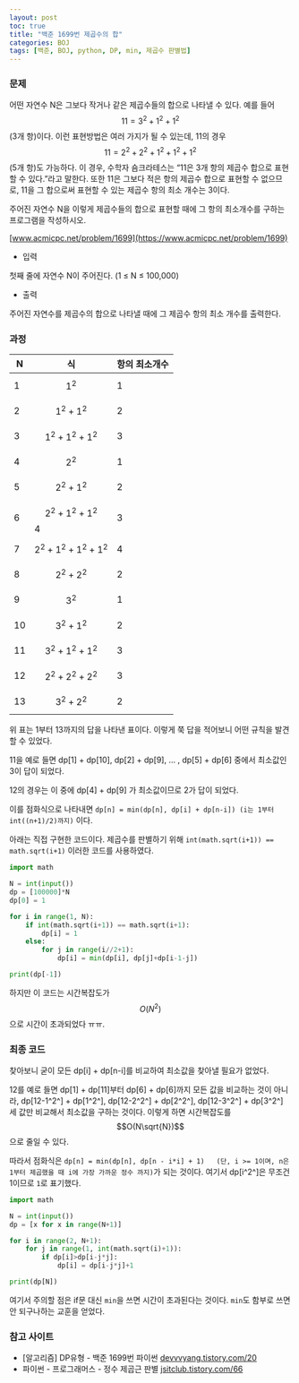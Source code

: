 ```yaml
---
layout: post
toc: true
title: "백준 1699번 제곱수의 합"
categories: BOJ
tags: [백준, BOJ, python, DP, min, 제곱수 판별법]
---
```


### 문제
어떤 자연수 N은 그보다 작거나 같은 제곱수들의 합으로 나타낼 수 있다. 예를 들어 $$11=3^2+1^2+1^2$$(3개 항)이다. 이런 표현방법은 여러 가지가 될 수 있는데, 11의 경우 $$11=2^2+2^2+1^2+1^2+1^2$$(5개 항)도 가능하다. 이 경우, 수학자 숌크라테스는 “11은 3개 항의 제곱수 합으로 표현할 수 있다.”라고 말한다. 또한 11은 그보다 적은 항의 제곱수 합으로 표현할 수 없으므로, 11을 그 합으로써 표현할 수 있는 제곱수 항의 최소 개수는 3이다.

주어진 자연수 N을 이렇게 제곱수들의 합으로 표현할 때에 그 항의 최소개수를 구하는 프로그램을 작성하시오.

[www.acmicpc.net/problem/1699](https://www.acmicpc.net/problem/1699)

* 입력

첫째 줄에 자연수 N이 주어진다. (1 ≤ N ≤ 100,000)

* 출력

주어진 자연수를 제곱수의 합으로 나타낼 때에 그 제곱수 항의 최소 개수를 출력한다.

### 과정

N|식|항의 최소개수
--|--|--
1|$$1^2$$|1
2|$$1^2+1^2$$|2
3|$$1^2+1^2+1^2$$|3
4|$$2^2$$|1
5|$$2^2+1^2$$|2
6|$$2^2+1^2+1^2$$4|3
7|$$2^2+1^2+1^2+1^2$$|4
8|$$2^2+2^2$$|2
9|$$3^2$$|1
10|$$3^2+1^2$$|2
11|$$3^2+1^2+1^2$$|3
12|$$2^2+2^2+2^2$$|3
13|$$3^2+2^2$$|2

위 표는 1부터 13까지의 답을 나타낸 표이다. 이렇게 쭉 답을 적어보니 어떤 규칙을 발견할 수 있었다.

11을 예로 들면 dp[1] + dp[10], dp[2] + dp[9], ... , dp[5] + dp[6] 중에서 최소값인 3이 답이 되었다.

12의 경우는 이 중에 dp[4] + dp[9] 가 최소값이므로 2가 답이 되었다.

이를 점화식으로 나타내면
`dp[n] = min(dp[n], dp[i] + dp[n-i]) (i는 1부터 int((n+1)/2)까지)` 이다.

아래는 직접 구현한 코드이다. 제곱수를 판별하기 위해 `int(math.sqrt(i+1)) == math.sqrt(i+1)` 이러한 코드를 사용하였다.

```python
import math

N = int(input())
dp = [100000]*N
dp[0] = 1

for i in range(1, N):
    if int(math.sqrt(i+1)) == math.sqrt(i+1):
        dp[i] = 1
    else:
        for j in range(i//2+1):
            dp[i] = min(dp[i], dp[j]+dp[i-1-j])

print(dp[-1])
```

하지만 이 코드는 시간복잡도가 $$O(N^2)$$으로 시간이 초과되었다 ㅠㅠ.

### 최종 코드

찾아보니 굳이 모든 dp[i] + dp[n-i]를 비교하여 최소값을 찾아낼 필요가 없었다.

12를 예로 들면 dp[1] + dp[11]부터 dp[6] + dp[6]까지 모든 값을 비교하는 것이 아니라, dp[12-1^2^] + dp[1^2^], dp[12-2^2^] + dp[2^2^], dp[12-3^2^] + dp[3^2^] 세 값만 비교해서 최소값을 구하는 것이다. 이렇게 하면 시간복잡도를 $$O(N\sqrt{N})$$으로 줄일 수 있다.

따라서 점화식은 `dp[n] = min(dp[n], dp[n - i*i] + 1)   (단, i >= 1이며, n은 1부터 제곱했을 때 i에 가장 가까운 정수 까지)`가 되는 것이다. 여기서 dp[i^2^]은 무조건 1이므로 `1`로 표기했다.

```python
import math

N = int(input())
dp = [x for x in range(N+1)]

for i in range(2, N+1):
    for j in range(1, int(math.sqrt(i)+1)):
        if dp[i]>dp[i-j*j]:
            dp[i] = dp[i-j*j]+1

print(dp[N])
```

여기서 주의할 점은 if문 대신 `min`을 쓰면 시간이 초과된다는 것이다. `min`도 함부로 쓰면 안 되구나하는 교훈을 얻었다.

### 참고 사이트

- [알고리즘] DP유형 - 백준 1699번 파이썬 [devvvyang.tistory.com/20](https://devvvyang.tistory.com/20)
- 파이썬 - 프로그래머스 - 정수 제곱근 판별 [jsitclub.tistory.com/66](https://jsitclub.tistory.com/66)
